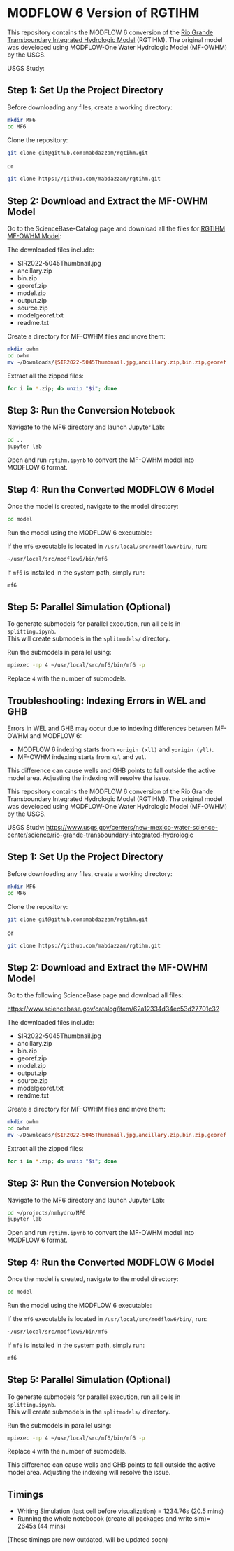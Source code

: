 # MODFLOW 6 Version of RGTIHM

This repository contains the MODFLOW 6 conversion of the [Rio Grande Transboundary Integrated Hydrologic Model](https://www.usgs.gov/centers/new-mexico-water-science-center/science/rio-grande-transboundary-integrated-hydrologic) (RGTIHM). The original model was developed using MODFLOW-One Water Hydrologic Model (MF-OWHM) by the USGS.

USGS Study: 

## Step 1: Set Up the Project Directory

Before downloading any files, create a working directory:

```sh
mkdir MF6
cd MF6
```

Clone the repository:

```sh
git clone git@github.com:mabdazzam/rgtihm.git
```

or

```sh
git clone https://github.com/mabdazzam/rgtihm.git
```

## Step 2: Download and Extract the MF-OWHM Model

Go to the ScienceBase-Catalog page and download all the files for [RGTIHM MF-OWHM Model](https://www.sciencebase.gov/catalog/item/62a12334d34ec53d27701c32):

The downloaded files include:

- SIR2022-5045Thumbnail.jpg
- ancillary.zip
- bin.zip
- georef.zip
- model.zip
- output.zip
- source.zip
- modelgeoref.txt
- readme.txt

Create a directory for MF-OWHM files and move them:

```sh
mkdir owhm
cd owhm
mv ~/Downloads/{SIR2022-5045Thumbnail.jpg,ancillary.zip,bin.zip,georef.zip,model.zip,output.zip,source.zip,modelgeoref.txt,readme.txt} .
```

Extract all the zipped files:

```sh
for i in *.zip; do unzip "$i"; done
```

## Step 3: Run the Conversion Notebook

Navigate to the MF6 directory and launch Jupyter Lab:

```sh
cd ..
jupyter lab
```

Open and run `rgtihm.ipynb` to convert the MF-OWHM model into MODFLOW 6 format.

## Step 4: Run the Converted MODFLOW 6 Model

Once the model is created, navigate to the model directory:

```sh
cd model
```

Run the model using the MODFLOW 6 executable:

If the `mf6` executable is located in `/usr/local/src/modflow6/bin/`, run:

```sh
~/usr/local/src/modflow6/bin/mf6
```

If `mf6` is installed in the system path, simply run:

```sh
mf6
```

## Step 5: Parallel Simulation (Optional)

To generate submodels for parallel execution, run all cells in `splitting.ipynb`.  
This will create submodels in the `splitmodels/` directory.

Run the submodels in parallel using:

```sh
mpiexec -np 4 ~/usr/local/src/mf6/bin/mf6 -p
```

Replace `4` with the number of submodels.

## Troubleshooting: Indexing Errors in WEL and GHB

Errors in WEL and GHB may occur due to indexing differences between MF-OWHM and MODFLOW 6:

- MODFLOW 6 indexing starts from `xorigin (xll)` and `yorigin (yll)`.
- MF-OWHM indexing starts from `xul` and `yul`.

This difference can cause wells and GHB points to fall outside the active model area. Adjusting the indexing will resolve the issue.

This repository contains the MODFLOW 6 conversion of the Rio Grande Transboundary Integrated Hydrologic Model (RGTIHM). The original model was developed using MODFLOW-One Water Hydrologic Model (MF-OWHM) by the USGS.

USGS Study: https://www.usgs.gov/centers/new-mexico-water-science-center/science/rio-grande-transboundary-integrated-hydrologic

## Step 1: Set Up the Project Directory

Before downloading any files, create a working directory:

```sh
mkdir MF6
cd MF6
```

Clone the repository:

```sh
git clone git@github.com:mabdazzam/rgtihm.git
```

or

```sh
git clone https://github.com/mabdazzam/rgtihm.git
```

## Step 2: Download and Extract the MF-OWHM Model

Go to the following ScienceBase page and download all files:

https://www.sciencebase.gov/catalog/item/62a12334d34ec53d27701c32

The downloaded files include:

- SIR2022-5045Thumbnail.jpg
- ancillary.zip
- bin.zip
- georef.zip
- model.zip
- output.zip
- source.zip
- modelgeoref.txt
- readme.txt

Create a directory for MF-OWHM files and move them:

```sh
mkdir owhm
cd owhm
mv ~/Downloads/{SIR2022-5045Thumbnail.jpg,ancillary.zip,bin.zip,georef.zip,model.zip,output.zip,source.zip,modelgeoref.txt,readme.txt} .
```

Extract all the zipped files:

```sh
for i in *.zip; do unzip "$i"; done
```

## Step 3: Run the Conversion Notebook

Navigate to the MF6 directory and launch Jupyter Lab:

```sh
cd ~/projects/nmhydro/MF6
jupyter lab
```

Open and run `rgtihm.ipynb` to convert the MF-OWHM model into MODFLOW 6 format.

## Step 4: Run the Converted MODFLOW 6 Model

Once the model is created, navigate to the model directory:

```sh
cd model
```

Run the model using the MODFLOW 6 executable:

If the `mf6` executable is located in `/usr/local/src/modflow6/bin/`, run:

```sh
~/usr/local/src/modflow6/bin/mf6
```

If `mf6` is installed in the system path, simply run:

```sh
mf6
```

## Step 5: Parallel Simulation (Optional)

To generate submodels for parallel execution, run all cells in `splitting.ipynb`.  
This will create submodels in the `splitmodels/` directory.

Run the submodels in parallel using:

```sh
mpiexec -np 4 ~/usr/local/src/mf6/bin/mf6 -p
```

Replace `4` with the number of submodels.

This difference can cause wells and GHB points to fall outside the active model area. Adjusting the indexing will resolve the issue.

## Timings

- Writing Simulation (last cell before visualization) = 1234.76s (20.5 mins)
- Running the whole noteboook (create all packages and write sim)= 2645s (44 mins)

(These timings are now outdated, will be updated soon)
